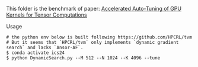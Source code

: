 This folder is the benchmark of paper: [Accelerated Auto-Tuning of GPU Kernels for Tensor Computations](https://dl.acm.org/doi/10.1145/3650200.3656626)

Usage
```shell
# the python env below is built following https://github.com/HPCRL/tvm
# But it seems that `HPCRL/tvm` only implements `dynamic gradient search` and lacks `Ansor-AF`.
$ conda activate ics24
$ python DynamicSearch.py --M 512 --N 1024 --K 4096 --tune
```